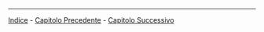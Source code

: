 ---

[Indice][index] - [Capitolo Precedente][prev] - [Capitolo Successivo][next]

[index]: https://github.com/FraClem/GitTutorial/
[prev]: https://github.com/FraClem/GitTutorial/blob/master/3.%20Branching.md
[next]: https://github.com/FraClem/GitTutorial/blob/master/5.%20Git%20distribuito.md
